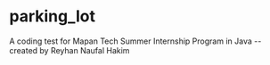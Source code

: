 # parking_lot
A coding test for Mapan Tech Summer Internship Program in Java -- created by Reyhan Naufal Hakim
